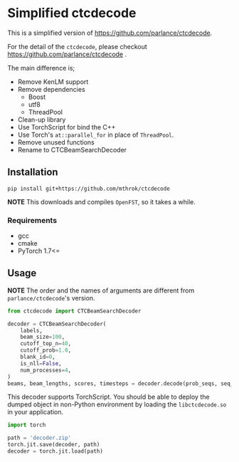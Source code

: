 # Simplified ctcdecode

This is a simplified version of https://github.com/parlance/ctcdecode.

For the detail of the `ctcdecode`, please checkout https://github.com/parlance/ctcdecode .

The main difference is;

* Remove KenLM support
* Remove dependencies
  * Boost
  * utf8
  * ThreadPool
* Clean-up library
* Use TorchScript for bind the C++
* Use Torch's `at::parallel_for` in place of `ThreadPool`.
* Remove unused functions
* Rename to CTCBeamSearchDecoder

## Installation

```
pip install git+https://github.com/mthrok/ctcdecode
```

**NOTE** This downloads and compiles `OpenFST`, so it takes a while.

### Requirements

* gcc
* cmake
* PyTorch 1.7<=

## Usage

**NOTE** The order and the names of arguments are different from `parlance/ctcdecode`'s version.

```python
from ctcdecode import CTCBeamSearchDecoder

decoder = CTCBeamSearchDecoder(
    labels,
    beam_size=100,
    cutoff_top_n=40,
    cutoff_prob=1.0,
    blank_id=0,
    is_nll=False,
    num_processes=4,
)
beams, beam_lengths, scores, timesteps = decoder.decode(prob_seqs, seq_lens)
```

This decoder supports TorchScript. You should be able to deploy the dumped object in non-Python environment by loading the `libctcdecode.so` in your application.

```python
import torch

path = 'decoder.zip'
torch.jit.save(decoder, path)
decoder = torch.jit.load(path)
```
